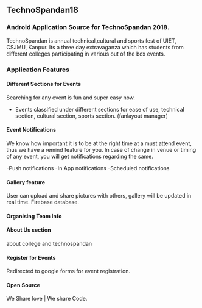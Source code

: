 ## TechnoSpandan18

### Android Application Source for TechnoSpandan 2018.

TechnoSpandan is annual technical,cultural and sports fest of UIET, CSJMU, Kanpur.
Its a three day extravaganza which has students from different colleges participating in various out of the box events.

### Application Features

#### Different Sections for Events
Searching for any event is fun and super easy now.

- Events classified under different sections for ease of use, technical section, cultural section, sports section. (fanlayout manager)

#### Event Notifications
We know how important it is to be at the right time at a must attend event, thus we have a remind feature for you. In case of change in venue or timing of any event, you will get notifications regarding the same.

-Push notifications
-In App notifications
-Scheduled notifications

#### Gallery feature
User can upload and share pictures with others, gallery will be updated in real time. Firebase database.

#### Organising Team Info

#### About Us section
about college and technospandan

#### Register for Events
Redirected to google forms for event registration.

#### Open Source
We Share love | We share Code.

